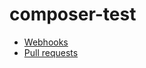 # composer-test

- [Webhooks](https://github.com/leandro-hermes/composer-test/settings/hooks)
- [Pull requests](https://github.com/leandro-hermes/composer-test/pulls)


